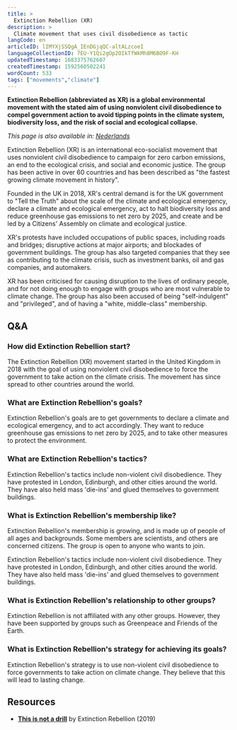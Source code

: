 ```yaml
---
title: >
  Extinction Rebellion (XR)
description: >
  Climate movement that uses civil disobedience as tactic
langCode: en
articleID: lIMYXjSSQgA_IEnDGjqQC-altALzcoeI
languageCollectionID: 7EU-Y1Qi2gOp2OIkTfWkMh8M6BO9F-KH
updatedTimestamp: 1683375762607
createdTimestamp: 1592560502241
wordCount: 533
tags: ["movements","climate"]
---
```


**Extinction Rebellion (abbreviated as XR) is a global environmental movement with the stated aim of using nonviolent civil disobedience to compel government action to avoid tipping points in the climate system, biodiversity loss, and the risk of social and ecological collapse.**

_This page is also available in:_ [_Nederlands_](/nl/extinction-rebellion)

Extinction Rebellion (XR) is an international eco-socialist movement that uses nonviolent civil disobedience to campaign for zero carbon emissions, an end to the ecological crisis, and social and economic justice. The group has been active in over 60 countries and has been described as "the fastest growing climate movement in history".  
  
Founded in the UK in 2018, XR's central demand is for the UK government to "Tell the Truth" about the scale of the climate and ecological emergency, declare a climate and ecological emergency, act to halt biodiversity loss and reduce greenhouse gas emissions to net zero by 2025, and create and be led by a Citizens' Assembly on climate and ecological justice.

XR's protests have included occupations of public spaces, including roads and bridges; disruptive actions at major airports; and blockades of government buildings. The group has also targeted companies that they see as contributing to the climate crisis, such as investment banks, oil and gas companies, and automakers.

XR has been criticised for causing disruption to the lives of ordinary people, and for not doing enough to engage with groups who are most vulnerable to climate change. The group has also been accused of being "self-indulgent" and "privileged", and of having a "white, middle-class" membership.

## Q&A

### How did Extinction Rebellion start?

The Extinction Rebellion (XR) movement started in the United Kingdom in 2018 with the goal of using nonviolent civil disobedience to force the government to take action on the climate crisis. The movement has since spread to other countries around the world.

### What are Extinction Rebellion's goals?

Extinction Rebellion's goals are to get governments to declare a climate and ecological emergency, and to act accordingly. They want to reduce greenhouse gas emissions to net zero by 2025, and to take other measures to protect the environment.

### What are Extinction Rebellion's tactics?

Extinction Rebellion's tactics include non-violent civil disobedience. They have protested in London, Edinburgh, and other cities around the world. They have also held mass 'die-ins' and glued themselves to government buildings.

### What is Extinction Rebellion's membership like?

Extinction Rebellion's membership is growing, and is made up of people of all ages and backgrounds. Some members are scientists, and others are concerned citizens. The group is open to anyone who wants to join.

Extinction Rebellion's tactics include non-violent civil disobedience. They have protested in London, Edinburgh, and other cities around the world. They have also held mass 'die-ins' and glued themselves to government buildings.

### What is Extinction Rebellion's relationship to other groups?

Extinction Rebellion is not affiliated with any other groups. However, they have been supported by groups such as Greenpeace and Friends of the Earth.

### What is Extinction Rebellion's strategy for achieving its goals?

Extinction Rebellion's strategy is to use non-violent civil disobedience to force governments to take action on climate change. They believe that this will lead to lasting change.

## Resources

-   [**This is not a drill**](https://www.penguin.co.uk/books/314/314671/this-is-not-a-drill/9780141991443.html) by Extinction Rebellion (2019)